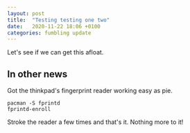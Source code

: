 ```yaml
---
layout: post
title:  "Testing testing one two"
date:   2020-11-22 18:06 +0100
categories: fumbling update 
---
```

Let's see if we can get this afloat.

<!--more-->

## In other news
Got the thinkpad's fingerprint reader working easy as pie.

	pacman -S fprintd
	fprintd-enroll

Stroke the reader a few times and that's it. Nothing more to it!
